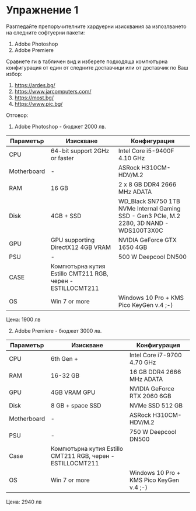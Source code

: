 # Упражнение 1 

Разгледайте препоръчителните хардуерни изисквания за изпозлването на следните софтуерни пакети:
1. Adobe Photoshop 
2. Adobe Premiere

Сравнете ги в табличен вид и изберете подходяща компютърна конфигурация от един от следните доставчици или от доставчик по Ваш избор:
1. https://ardes.bg/
2. https://www.jarcomputers.com/
3. https://most.bg/
4. https://www.pic.bg/


Отговор:

1. Adobe Photoshop - бюджет 2000 лв. 

Параметър | Изискване | Конфигурация
------------ | -------------| -------------
CPU | 64-bit support 2GHz or faster | Intel Core i5-9400F 4.10 GHz 
Motherboard | - | ASRock H310CM-HDV/M.2
RAM | 16 GB | 2 x 8 GB DDR4 2666 MHz ADATA
Disk | 4GB + SSD | WD_Black SN750 1TB NVMe Internal Gaming SSD - Gen3 PCIe, M.2 2280, 3D NAND - WDS100T3X0C
GPU | GPU supporting DirectX12 4GB VRAM | NVIDIA GeForce GTX 1650 4GB
PSU | - | 500 W Deepcool DN500
CASE | Компютърна кутия Estillo CMT211 RGB, черен - ESTILLOCMT211
OS | Win 7 or more | Windows 10 Pro + KMS Pico KeyGen v.4 ;-)

Цена: 1900 лв

2. Adobe Premiere - бюджет 3000 лв. 

Параметър | Изискване | Конфигурация
------------ | -------------| -------------
CPU | 6th Gen + | Intel Core i7-9700 4.70 GHz
RAM | 16-32 GB  | 16 GB DDR4 2666 MHz ADATA
GPU | 4GB VRAM GPU | NVIDIA GeForce RTX 2060 6GB
Disk | 8 GB + space SSD | NVMe SSD 512 GB
Motherboard | - | ASRock H310CM-HDV/M.2
PSU | - | 750 W Deepcool DN500 
Case | Компютърна кутия Estillo CMT211 RGB, черен - ESTILLOCMT211
OS | Win 7 or more | Windows 10 Pro + KMS Pico KeyGen v.4 ;-)

Цена: 2940 лв
